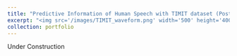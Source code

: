 ```yaml
---
title: "Predictive Information of Human Speech with TIMIT dataset (Postdoc Project)"
excerpt: "<img src='/images/TIMIT_waveform.png' width='500' height='400'> <img src='/images/TIMIT_spectrogram.png' width='400' height='300'> <br/> The goal of this project is to understand the hierarchical temporal complexity of auditory signals. ['Predictive information'](https://arxiv.org/abs/cond-mat/9902341) (PI) quantifies how much information about the future of a signal is contained in its past. We apply the PI framework to human speech in the TIMIT dataset to explore how acoustical and phonetic features contribute to the complexity of vocal signals. We also compare results from human speech to other animal vocalizations, like bird song. Toward this goal, we also build machine learning models to perform automatic speech recognition (asr) and phoneme classification based on spectrogram features."
collection: portfolio
---
```


Under Construction

